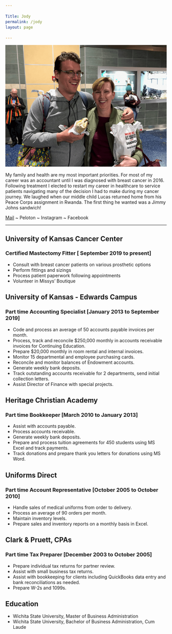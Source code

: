 ```yaml
---

Title: Jody
permalink: /jody
layout: page

---
```


![](assets/images/jody-new.png)

My family and health are my most important priorities. For most of my career was an accountant until I was diagnosed with breast cancer in 2016. Following treatment I elected to restart my career in healthcare to service patients navigating many of the decision I had to make during my cancer journey. We laughed when our middle child Lucas returned home from his Peace Corps assignment in Rwanda. The first thing he wanted was a Jimmy Johns sandwich!

<a href="mailto:jody@mccamon.ong">Mail</a> ~ Peloton ~ Instagram ~ Facebook

***

## University of Kansas Cancer Center
### Certified Mastectomy Fitter  [ September 2019 to present]
- Consult with breast cancer patients on various prosthetic options
- Perform fittings and sizings
- Process patient paperwork following appointments
- Volunteer in Missys’ Boutique

## University of Kansas - Edwards Campus 
### Part time Accounting Specialist [January 2013 to September 2019]

* Code and process an average of 50 accounts payable invoices per month. 
* Process, track and reconcile $250,000 monthly in accounts receivable invoices for Continuing Education.
* Prepare $20,000 monthly in room rental and internal invoices.
* Monitor 15 departmental and employee purchasing cards.
* Reconcile and monitor balances of  Endowment accounts.
* Generate weekly bank deposits.
* Track outstanding accounts receivable for 2 departments, send initial collection letters.
* Assist Director of Finance with special projects.

## Heritage Christian Academy 

### Part time Bookkeeper [March 2010 to January 2013]
* Assist with accounts payable. 
* Process accounts receivable.
* Generate weekly bank deposits.
* Prepare and process tuition agreements for 450 students using MS Excel and track payments.
* Track donations and prepare thank you letters for donations using MS Word.

## Uniforms Direct 
### Part time Account Representative [October 2005 to October 2010]

* Handle sales of medical uniforms from order to delivery.
* Process an average of 90 orders per month. 
* Maintain inventory levels.
* Prepare sales and inventory reports on a monthly basis in Excel.

## Clark & Pruett, CPAs 
### Part time Tax Preparer [December 2003 to October 2005]
	
* Prepare individual tax returns for partner review.
* Assist with small business tax returns.
* Assist with bookkeeping for clients including QuickBooks data entry and bank reconciliations as needed.
* Prepare W-2s and 1099s.

## Education

- Wichita State University, Master of Business Administration	
- Wichita State University, Bachelor of Business Administration, Cum Laude	

